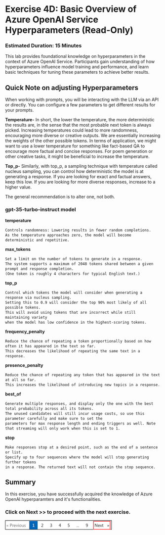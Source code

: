 # Exercise 4D: Basic Overview of Azure OpenAI Service Hyperparameters (Read-Only)

### Estimated Duration: 15 Minutes

This lab provides foundational knowledge on hyperparameters in the context of Azure OpenAI Service. Participants gain understanding of how hyperparameters influence model training and performance, and learn basic techniques for tuning these parameters to achieve better results.

## Quick Note on adjusting Hyperparameters

When working with prompts, you will be interacting with the LLM via an API or directly. You can configure a few parameters to get different results for your prompts.

**Temperature-** In short, the lower the temperature, the more deterministic the results are, in the sense that the most probable next token is always picked. Increasing temperatures could lead to more randomness, encouraging more diverse or creative outputs. We are essentially increasing the weights of the other possible tokens. In terms of application, we might want to use a lower temperature for something like fact-based QA to encourage more factual and concise responses. For poem generation or other creative tasks, it might be beneficial to increase the temperature.

**Top_p-** Similarly, with top_p, a sampling technique with temperature called nucleus sampling, you can control how deterministic the model is at generating a response. If you are looking for exact and factual answers, keep this low. If you are looking for more diverse responses, increase to a higher value.

The general recommendation is to alter one, not both.

### gpt-35-turbo-instruct model

**temperature**
```
Controls randomness: Lowering results in fewer random completions. 
As the temperature approaches zero, the model will become deterministic and repetitive.
```

**max_tokens**
```
Set a limit on the number of tokens to generate in a response. 
The system supports a maximum of 2048 tokens shared between a given prompt and response completion. 
(One token is roughly 4 characters for typical English text.)
```

**top_p**
```
Control which tokens the model will consider when generating a response via nucleus sampling. 
Setting this to 0.9 will consider the top 90% most likely of all possible tokens. 
This will avoid using tokens that are incorrect while still maintaining variety
when the model has low confidence in the highest-scoring tokens.
```

**frequency_penalty**
```
Reduce the chance of repeating a token proportionally based on how often it has appeared in the text so far.
This decreases the likelihood of repeating the same text in a response.
```

**presence_penalty**
```
Reduce the chance of repeating any token that has appeared in the text at all so far. 
This increases the likelihood of introducing new topics in a response.
```

**best_of**
```
Generate multiple responses, and display only the one with the best total probability across all its tokens. 
The unused candidates will still incur usage costs, so use this parameter carefully and make sure to set the
parameters for max response length and ending triggers as well. Note that streaming will only work when this is set to 1.
```

**stop**
```
Make responses stop at a desired point, such as the end of a sentence or list.
Specify up to four sequences where the model will stop generating further tokens
in a response. The returned text will not contain the stop sequence.
```
## Summary

In this exercise, you have successfully acquired the knowledge of Azure OpenAI hyperparamters and it's functionalities.

### Click on Next >> to proceed with the next exercise.

 ![](../natural_language_query/images/next-page.png)
